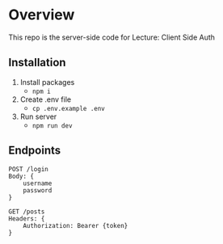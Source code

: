 # Overview
This repo is the server-side code for Lecture: Client Side Auth

## Installation

1. Install packages
    - `npm i`
2. Create .env file
    - `cp .env.example .env`
3. Run server
    - `npm run dev`


## Endpoints
```
POST /login
Body: {
    username
    password
}
```
```
GET /posts
Headers: {
    Authorization: Bearer {token}
}
```